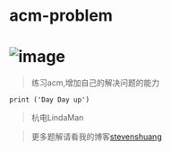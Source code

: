 # acm-problem

# ![image](https://raw.githubusercontent.com/stevenshuang/images/master/acm/acm.jpg)

>练习acm,增加自己的解决问题的能力

    print ('Day Day up')

>杭电LindaMan

>更多题解请看我的博客[stevenshuang](http://www.coderzs.top)
